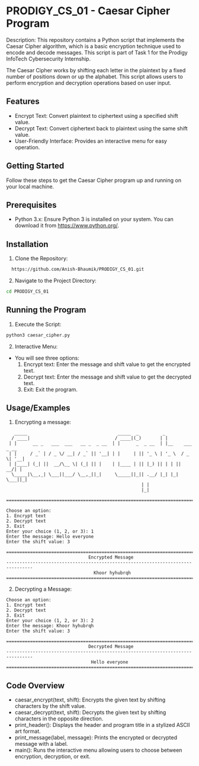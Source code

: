 
# PRODIGY_CS_01 - Caesar Cipher Program

Description: This repository contains a Python script that implements the Caesar Cipher algorithm, which is a basic encryption technique used to encode and decode messages. This script is part of Task 1 for the Prodigy InfoTech Cybersecurity Internship.

The Caesar Cipher works by shifting each letter in the plaintext by a fixed number of positions down or up the alphabet. This script allows users to perform encryption and decryption operations based on user input.


## Features

- Encrypt Text: Convert plaintext to ciphertext using a specified shift value.
- Decrypt Text: Convert ciphertext back to plaintext using the same shift value.
- User-Friendly Interface: Provides an interactive menu for easy operation.


## Getting Started

Follow these steps to get the Caesar Cipher program up and running on your local machine.
## Prerequisites
- Python 3.x: Ensure Python 3 is installed on your system. You can download it from https://www.python.org/.
## Installation

1. Clone the Repository:

```bash
  https://github.com/Anish-Bhaumik/PRODIGY_CS_01.git
```
2. Navigate to the Project Directory:

```bash
cd PRODIGY_CS_01
```
## Running the Program
1. Execute the Script:
```bash
python3 caesar_cipher.py
```
2. Interactive Menu:
- You will see three options:
   1. Encrypt text: Enter the message and shift value to get the encrypted text.
   2. Decrypt text: Enter the message and shift value to get the decrypted text.
   3. Exit: Exit the program.
## Usage/Examples
1. Encrypting a message:

```plaintext
   _____                                  _____  _         _                 
  / ____|                                / ____|(_)       | |                
 | |      __ _   ___  ___   __ _  _ __  | |      _  _ __  | |__    ___  _ __ 
 | |     / _` | / _ \/ __| / _` || '__| | |     | || '_ \ | '_ \  / _ \| '__|
 | |____| (_| ||  __/\__ \| (_| || |    | |____ | || |_) || | | ||  __/| |   
  \_____|\__,_| \___||___/ \__,_||_|     \_____||_|| .__/ |_| |_| \___||_|   
                                                   | |                       
                                                   |_|                       
    
================================================================================

Choose an option:
1. Encrypt text
2. Decrypt text
3. Exit
Enter your choice (1, 2, or 3): 1
Enter the message: Hello everyone
Enter the shift value: 3

================================================================================
                               Encrypted Message                                
--------------------------------------------------------------------------------
                                 Khoor hyhubrqh                                 
================================================================================

```

2. Decrypting a Message:
```plaintext
Choose an option:
1. Encrypt text
2. Decrypt text
3. Exit
Enter your choice (1, 2, or 3): 2
Enter the message: Khoor hyhubrqh
Enter the shift value: 3

================================================================================
                               Decrypted Message                                
--------------------------------------------------------------------------------
                                Hello everyone                                  
================================================================================
```
## Code Overview
- caesar_encrypt(text, shift): Encrypts the given text by shifting characters by the shift value.
- caesar_decrypt(text, shift): Decrypts the given text by shifting characters in the opposite direction.
- print_header(): Displays the header and program title in a stylized ASCII art format.
- print_message(label, message): Prints the encrypted or decrypted message with a label.
- main(): Runs the interactive menu allowing users to choose between encryption, decryption, or exit.
